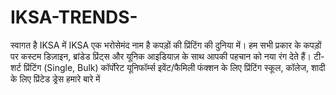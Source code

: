 # IKSA-TRENDS-
स्वागत है IKSA में IKSA एक भरोसेमंद नाम है कपड़ों की प्रिंटिंग की दुनिया में। हम सभी प्रकार के कपड़ों पर कस्टम डिज़ाइन, ब्रांडेड प्रिंट्स और यूनिक आइडियाज़ के साथ आपकी पहचान को नया रंग देते हैं।  टी-शर्ट प्रिंटिंग (Single, Bulk) कॉर्पोरेट यूनिफॉर्म्स इवेंट/फैमिली फंक्शन के लिए प्रिंटिंग स्कूल, कॉलेज, शादी के लिए प्रिंटेड ड्रेस हमारे बारे में 

